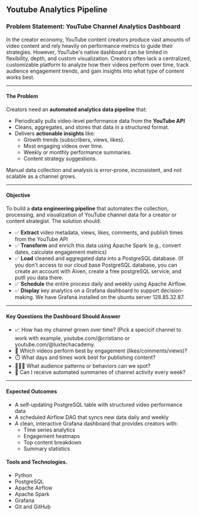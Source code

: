 ## **Youtube Analytics Pipeline**

### **Problem Statement: YouTube Channel Analytics Dashboard**
In the creator economy, YouTube content creators produce vast amounts of video content and rely heavily on performance metrics to guide their strategies. However, YouTube's native dashboard can be limited in flexibility, depth, and custom visualization. Creators often lack a centralized, customizable platform to analyze how their videos perform over time, track audience engagement trends, and gain insights into what type of content works best.

---

#### The Problem

Creators need an **automated analytics data pipeline** that:
- Periodically pulls video-level performance data from the **YouTube API**
- Cleans, aggregates, and stores that data in a structured format.
- Delivers **actionable insights** like:
  - Growth trends (subscribers, views, likes).
  - Most engaging videos over time.
  - Weekly or monthly performance summaries.
  - Content strategy suggestions.

Manual data collection and analysis is error-prone, inconsistent, and not scalable as a channel grows.

---

#### Objective

To build a **data engineering pipeline** that automates the collection, processing, and visualization of YouTube channel data for a creator or content strategist. The solution should:

- ✅ **Extract** video metadata, views, likes, comments, and publish times from the YouTube API  
- ✅ **Transform** and enrich this data using Apache Spark (e.g., convert dates, calculate engagement metrics)  
- ✅ **Load** cleaned and aggregated data into a PostgreSQL database. (If you don't access to our cloud base PostgreSQL database, you can create an account with Aiven, create a free postgreSQL service, and putll you data there.   
- ✅ **Schedule** the entire process daily and weekly using Apache Airflow. 
- ✅ **Display** key analytics on a Grafana dashboard to support decision-making. We have Grafana installed on the ubuntu server 128.85.32.87. 
---

#### Key Questions the Dashboard Should Answer
- 📈 How has my channel grown over time? (Pick a specicif channel to work with example, youtube.com/@cristiano or youtube.com/@luxtechacademy. 
- 🎥 Which videos perform best by engagement (likes/comments/views)?
- ⏱️ What days and times work best for publishing content?
- 🧑‍🤝‍🧑 What audience patterns or behaviors can we spot?
- 📅 Can I receive automated summaries of channel activity every week?
---

#### Expected Outcomes
- A self-updating PostgreSQL table with structured video performance data  
- A scheduled Airflow DAG that syncs new data  daily and weekly  
- A clean, interactive Grafana dashboard that provides creators with:
  - Time series analytics  
  - Engagement heatmaps  
  - Top content breakdown  
  - Summary statistics
 
#### Tools and Technologies. 
- Python
- PostgreSQL
- Apache Airflow
- Apache Spark
- Grafana
- Git and GitHub
